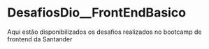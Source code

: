 # DesafiosDio__FrontEndBasico
Aqui estão disponibilizados os desafios realizados no bootcamp de frontend da Santander
